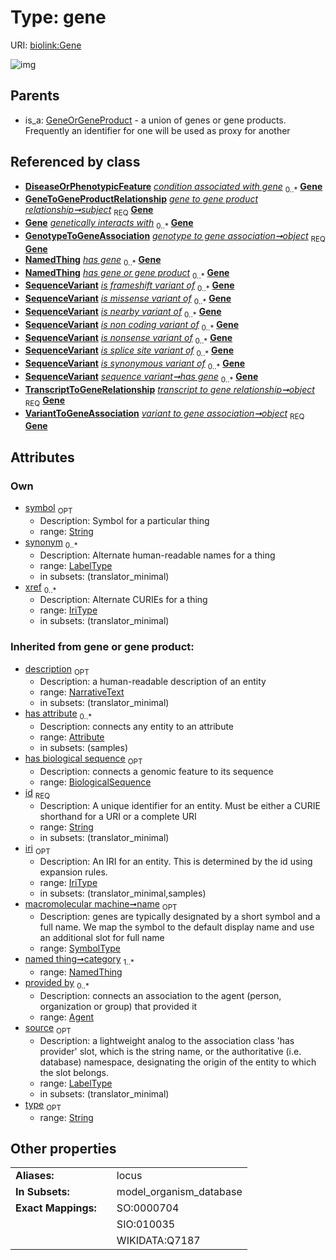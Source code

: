 
# Type: gene




URI: [biolink:Gene](https://w3id.org/biolink/vocab/Gene)


![img](http://yuml.me/diagram/nofunky;dir:TB/class/[VariantToGeneAssociation],[TranscriptToGeneRelationship],[SequenceVariant],[OrganismTaxon],[NamedThing],[GenotypeToGeneAssociation],[GeneToGeneProductRelationship],[GeneOrGeneProduct],[GeneToGeneProductRelationship]-%20subject%201..1>[Gene&#124;symbol:string%20%3F;synonym:label_type%20*;xref:iri_type%20*;name(i):symbol_type%20%3F;has_biological_sequence(i):biological_sequence%20%3F;id(i):string;iri(i):iri_type%20%3F;type(i):string%20%3F;description(i):narrative_text%20%3F;source(i):label_type%20%3F],[GenotypeToGeneAssociation]-%20object%201..1>[Gene],[SequenceVariant]-%20has%20gene(i)%200..*>[Gene],[GeneGroupingMixin]-%20has%20gene%20or%20gene%20product%200..*>[Gene],[SequenceVariant]-%20has%20gene%200..*>[Gene],[TranscriptToGeneRelationship]-%20object%201..1>[Gene],[VariantToGeneAssociation]-%20object%201..1>[Gene],[GeneOrGeneProduct]^-[Gene],[GeneGroupingMixin],[DiseaseOrPhenotypicFeature],[Attribute],[Agent])

## Parents

 *  is_a: [GeneOrGeneProduct](GeneOrGeneProduct.md) - a union of genes or gene products. Frequently an identifier for one will be used as proxy for another

## Referenced by class

 *  **[DiseaseOrPhenotypicFeature](DiseaseOrPhenotypicFeature.md)** *[condition associated with gene](condition_associated_with_gene.md)*  <sub>0..*</sub>  **[Gene](Gene.md)**
 *  **[GeneToGeneProductRelationship](GeneToGeneProductRelationship.md)** *[gene to gene product relationship➞subject](gene_to_gene_product_relationship_subject.md)*  <sub>REQ</sub>  **[Gene](Gene.md)**
 *  **[Gene](Gene.md)** *[genetically interacts with](genetically_interacts_with.md)*  <sub>0..*</sub>  **[Gene](Gene.md)**
 *  **[GenotypeToGeneAssociation](GenotypeToGeneAssociation.md)** *[genotype to gene association➞object](genotype_to_gene_association_object.md)*  <sub>REQ</sub>  **[Gene](Gene.md)**
 *  **[NamedThing](NamedThing.md)** *[has gene](has_gene.md)*  <sub>0..*</sub>  **[Gene](Gene.md)**
 *  **[NamedThing](NamedThing.md)** *[has gene or gene product](has_gene_or_gene_product.md)*  <sub>0..*</sub>  **[Gene](Gene.md)**
 *  **[SequenceVariant](SequenceVariant.md)** *[is frameshift variant of](is_frameshift_variant_of.md)*  <sub>0..*</sub>  **[Gene](Gene.md)**
 *  **[SequenceVariant](SequenceVariant.md)** *[is missense variant of](is_missense_variant_of.md)*  <sub>0..*</sub>  **[Gene](Gene.md)**
 *  **[SequenceVariant](SequenceVariant.md)** *[is nearby variant of](is_nearby_variant_of.md)*  <sub>0..*</sub>  **[Gene](Gene.md)**
 *  **[SequenceVariant](SequenceVariant.md)** *[is non coding variant of](is_non_coding_variant_of.md)*  <sub>0..*</sub>  **[Gene](Gene.md)**
 *  **[SequenceVariant](SequenceVariant.md)** *[is nonsense variant of](is_nonsense_variant_of.md)*  <sub>0..*</sub>  **[Gene](Gene.md)**
 *  **[SequenceVariant](SequenceVariant.md)** *[is splice site variant of](is_splice_site_variant_of.md)*  <sub>0..*</sub>  **[Gene](Gene.md)**
 *  **[SequenceVariant](SequenceVariant.md)** *[is synonymous variant of](is_synonymous_variant_of.md)*  <sub>0..*</sub>  **[Gene](Gene.md)**
 *  **[SequenceVariant](SequenceVariant.md)** *[sequence variant➞has gene](sequence_variant_has_gene.md)*  <sub>0..*</sub>  **[Gene](Gene.md)**
 *  **[TranscriptToGeneRelationship](TranscriptToGeneRelationship.md)** *[transcript to gene relationship➞object](transcript_to_gene_relationship_object.md)*  <sub>REQ</sub>  **[Gene](Gene.md)**
 *  **[VariantToGeneAssociation](VariantToGeneAssociation.md)** *[variant to gene association➞object](variant_to_gene_association_object.md)*  <sub>REQ</sub>  **[Gene](Gene.md)**

## Attributes


### Own

 * [symbol](symbol.md)  <sub>OPT</sub>
    * Description: Symbol for a particular thing
    * range: [String](types/String.md)
 * [synonym](synonym.md)  <sub>0..*</sub>
    * Description: Alternate human-readable names for a thing
    * range: [LabelType](types/LabelType.md)
    * in subsets: (translator_minimal)
 * [xref](xref.md)  <sub>0..*</sub>
    * Description: Alternate CURIEs for a thing
    * range: [IriType](types/IriType.md)
    * in subsets: (translator_minimal)

### Inherited from gene or gene product:

 * [description](description.md)  <sub>OPT</sub>
    * Description: a human-readable description of an entity
    * range: [NarrativeText](types/NarrativeText.md)
    * in subsets: (translator_minimal)
 * [has attribute](has_attribute.md)  <sub>0..*</sub>
    * Description: connects any entity to an attribute
    * range: [Attribute](Attribute.md)
    * in subsets: (samples)
 * [has biological sequence](has_biological_sequence.md)  <sub>OPT</sub>
    * Description: connects a genomic feature to its sequence
    * range: [BiologicalSequence](types/BiologicalSequence.md)
 * [id](id.md)  <sub>REQ</sub>
    * Description: A unique identifier for an entity. Must be either a CURIE shorthand for a URI or a complete URI
    * range: [String](types/String.md)
    * in subsets: (translator_minimal)
 * [iri](iri.md)  <sub>OPT</sub>
    * Description: An IRI for an entity. This is determined by the id using expansion rules.
    * range: [IriType](types/IriType.md)
    * in subsets: (translator_minimal,samples)
 * [macromolecular machine➞name](macromolecular_machine_name.md)  <sub>OPT</sub>
    * Description: genes are typically designated by a short symbol and a full name. We map the symbol to the default display name and use an additional slot for full name
    * range: [SymbolType](types/SymbolType.md)
 * [named thing➞category](named_thing_category.md)  <sub>1..*</sub>
    * range: [NamedThing](NamedThing.md)
 * [provided by](provided_by.md)  <sub>0..*</sub>
    * Description: connects an association to the agent (person, organization or group) that provided it
    * range: [Agent](Agent.md)
 * [source](source.md)  <sub>OPT</sub>
    * Description: a lightweight analog to the association class 'has provider' slot, which is the string name, or the authoritative (i.e. database) namespace, designating the origin of the entity to which the slot belongs.
    * range: [LabelType](types/LabelType.md)
    * in subsets: (translator_minimal)
 * [type](type.md)  <sub>OPT</sub>
    * range: [String](types/String.md)

## Other properties

|  |  |  |
| --- | --- | --- |
| **Aliases:** | | locus |
| **In Subsets:** | | model_organism_database |
| **Exact Mappings:** | | SO:0000704 |
|  | | SIO:010035 |
|  | | WIKIDATA:Q7187 |

